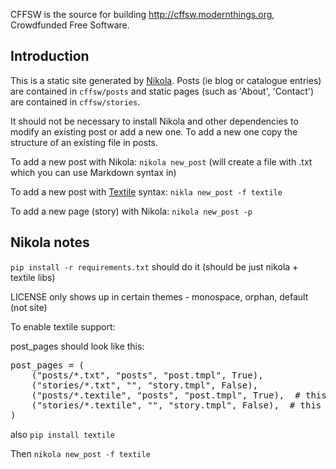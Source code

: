 CFFSW is the source for building http://cffsw.modernthings.org, Crowdfunded Free Software.


Introduction
------------

This is a static site generated by [Nikola](http://nikola.ralsina.com.ar/). Posts (ie blog or catalogue entries) are contained in `cffsw/posts` and static pages (such as 'About', 'Contact') are contained in `cffsw/stories`.

It should not be necessary to install Nikola and other dependencies to modify an existing post or add a new one. To add a new one copy the structure of an existing file in posts.

To add a new post with Nikola: `nikola new_post` (will create a file with .txt which you can use Markdown syntax in)

To add a new post with [Textile](http://txstyle.org/) syntax: `nikla new_post -f textile`

To add a new page (story) with Nikola: `nikola new_post -p`


Nikola notes
------------

`pip install -r requirements.txt` should do it (should be just nikola + textile libs)

LICENSE only shows up in certain themes - monospace, orphan, default (not site)


To enable textile support:

post_pages should look like this:

<pre>
post_pages = (
    ("posts/*.txt", "posts", "post.tmpl", True),
    ("stories/*.txt", "", "story.tmpl", False),
    ("posts/*.textile", "posts", "post.tmpl", True),  # this is new
    ("stories/*.textile", "", "story.tmpl", False),  # this is new
)
</pre>

also `pip install textile`

Then `nikola new_post -f textile`

